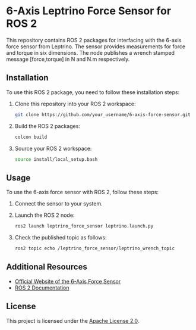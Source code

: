# 6-Axis Leptrino Force Sensor for ROS 2
This repository contains ROS 2 packages for interfacing with the 6-axis force sensor from Leptrino. The sensor provides measurements for force and torque in six dimensions. The node publishes a wrench stamped message [force,torque] in N and N.m respectively. 

## Installation

To use this ROS 2 package, you need to follow these installation steps:

1. Clone this repository into your ROS 2 workspace:

    ```bash
    git clone https://github.com/your_username/6-axis-force-sensor.git
    ```

2. Build the ROS 2 packages:

    ```bash
    colcon build
    ```

3. Source your ROS 2 workspace:

    ```bash
    source install/local_setup.bash
    ```

## Usage

To use the 6-axis force sensor with ROS 2, follow these steps:

1. Connect the sensor to your system.

2. Launch the ROS 2 node:

    ```bash
    ros2 launch leptrino_force_sensor leptrino.launch.py 
    ```

3. Check the published topic as follows:
    ```bash
    ros2 topic echo /leptrino_force_sensor/leptrino_wrench_topic
    ```
## Additional Resources

- [Official Website of the 6-Axis Force Sensor](https://www.leptrino.co.jp/product/6axis-force-sensor)
- [ROS 2 Documentation](https://docs.ros.org/en/humble/index.html)

## License

This project is licensed under the [Apache License 2.0](LICENSE).
